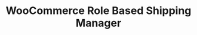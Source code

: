 ---
title: WooCommerce Role Based Shipping Manager
redirect_from:
    - /woocommerce-role-based-shipping-manager/
    - /envato/woocommerce-role-based-shipping-manager/
    - /wcrbsm/
    - /envato/wcrbsm/
redirect_to: https://codecanyon.net/item/woocommerce-role-based-shipping-manager/19507616
---